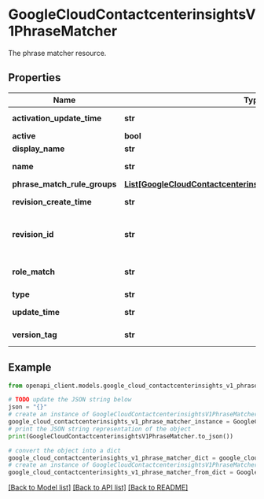 # GoogleCloudContactcenterinsightsV1PhraseMatcher

The phrase matcher resource.

## Properties

Name | Type | Description | Notes
------------ | ------------- | ------------- | -------------
**activation_update_time** | **str** | Output only. The most recent time at which the activation status was updated. | [optional] [readonly] 
**active** | **bool** | Applies the phrase matcher only when it is active. | [optional] 
**display_name** | **str** | The human-readable name of the phrase matcher. | [optional] 
**name** | **str** | The resource name of the phrase matcher. Format: projects/{project}/locations/{location}/phraseMatchers/{phrase_matcher} | [optional] 
**phrase_match_rule_groups** | [**List[GoogleCloudContactcenterinsightsV1PhraseMatchRuleGroup]**](GoogleCloudContactcenterinsightsV1PhraseMatchRuleGroup.md) | A list of phase match rule groups that are included in this matcher. | [optional] 
**revision_create_time** | **str** | Output only. The timestamp of when the revision was created. It is also the create time when a new matcher is added. | [optional] [readonly] 
**revision_id** | **str** | Output only. Immutable. The revision ID of the phrase matcher. A new revision is committed whenever the matcher is changed, except when it is activated or deactivated. A server generated random ID will be used. Example: locations/global/phraseMatchers/my-first-matcher@1234567 | [optional] [readonly] 
**role_match** | **str** | The role whose utterances the phrase matcher should be matched against. If the role is ROLE_UNSPECIFIED it will be matched against any utterances in the transcript. | [optional] 
**type** | **str** | Required. The type of this phrase matcher. | [optional] 
**update_time** | **str** | Output only. The most recent time at which the phrase matcher was updated. | [optional] [readonly] 
**version_tag** | **str** | The customized version tag to use for the phrase matcher. If not specified, it will default to &#x60;revision_id&#x60;. | [optional] 

## Example

```python
from openapi_client.models.google_cloud_contactcenterinsights_v1_phrase_matcher import GoogleCloudContactcenterinsightsV1PhraseMatcher

# TODO update the JSON string below
json = "{}"
# create an instance of GoogleCloudContactcenterinsightsV1PhraseMatcher from a JSON string
google_cloud_contactcenterinsights_v1_phrase_matcher_instance = GoogleCloudContactcenterinsightsV1PhraseMatcher.from_json(json)
# print the JSON string representation of the object
print(GoogleCloudContactcenterinsightsV1PhraseMatcher.to_json())

# convert the object into a dict
google_cloud_contactcenterinsights_v1_phrase_matcher_dict = google_cloud_contactcenterinsights_v1_phrase_matcher_instance.to_dict()
# create an instance of GoogleCloudContactcenterinsightsV1PhraseMatcher from a dict
google_cloud_contactcenterinsights_v1_phrase_matcher_from_dict = GoogleCloudContactcenterinsightsV1PhraseMatcher.from_dict(google_cloud_contactcenterinsights_v1_phrase_matcher_dict)
```
[[Back to Model list]](../README.md#documentation-for-models) [[Back to API list]](../README.md#documentation-for-api-endpoints) [[Back to README]](../README.md)


